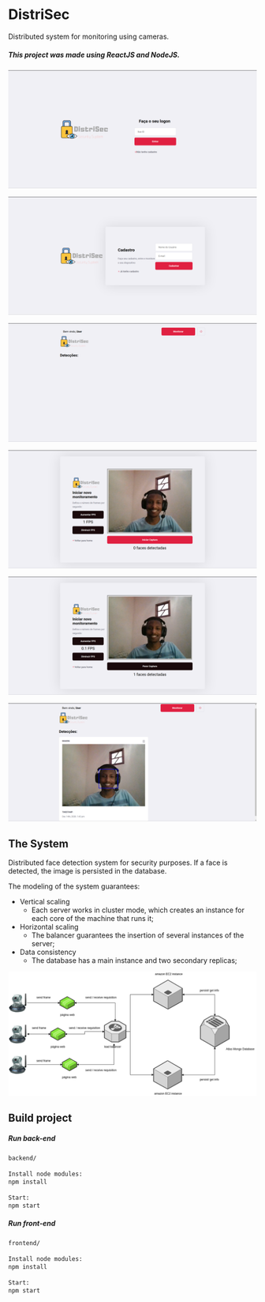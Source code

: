 # DistriSec
Distributed system for monitoring using cameras.

##### This project was made using ReactJS and NodeJS.
![Screenshot](assets/1.png)

![Screenshot](assets/2.png)

![Screenshot](assets/3.png)

![Screenshot](assets/4.png)

![Screenshot](assets/5.png)

![Screenshot](assets/6.png)

## The System

Distributed face detection system for security purposes. If a face is detected, the image is persisted in the database.

The modeling of the system guarantees:

- Vertical scaling
   - Each server works in cluster mode, which creates an instance for each core of the machine that runs it;
- Horizontal scaling
   - The balancer guarantees the insertion of several instances of the server;
- Data consistency
   - The database has a main instance and two secondary replicas;
   
![Screenshot](assets/diagram.png)

## Build project

##### Run back-end
```
backend/

Install node modules:
npm install

Start:
npm start
```

##### Run front-end
```
frontend/

Install node modules:
npm install

Start:
npm start
```
